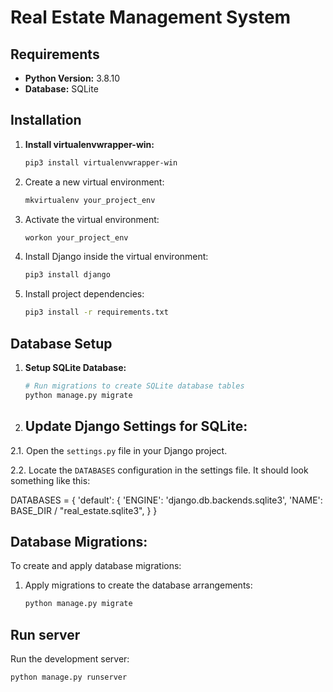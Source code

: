 # Real Estate Management System

## Requirements

- **Python Version:** 3.8.10
- **Database:** SQLite

## Installation

1. **Install virtualenvwrapper-win:**

   ```bash
   pip3 install virtualenvwrapper-win


2. Create a new virtual environment:

   ```bash
   mkvirtualenv your_project_env
   

3. Activate the virtual environment:

   ```bash
   workon your_project_env
   

4. Install Django inside the virtual environment:

   ```bash
   pip3 install django
   

5. Install project dependencies:

   ```bash
   pip3 install -r requirements.txt
   

## Database Setup

1. **Setup SQLite Database:**

   ```bash
   # Run migrations to create SQLite database tables
   python manage.py migrate
   

2. ## Update Django Settings for SQLite:

2.1. Open the `settings.py` file in your Django project.

2.2. Locate the `DATABASES` configuration in the settings file. It should look something like this:

   DATABASES = {
       'default': {
           'ENGINE': 'django.db.backends.sqlite3',
           'NAME': BASE_DIR / "real_estate.sqlite3",
       }
   }

## Database Migrations:

To create and apply database migrations:

1. Apply migrations to create the database arrangements:

   ```bash
   python manage.py migrate
   

## Run server

Run the development server:

   ```bash
   python manage.py runserver


